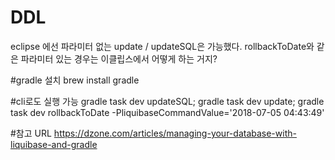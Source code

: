 # DDL
eclipse 에선 파라미터 없는 update / updateSQL은 가능했다.
rollbackToDate와 같은 파라미터 있는 경우는 이클립스에서 어떻게 하는 거지? 

#gradle 설치
brew install gradle 

#cli로도 실행 가능
gradle task dev updateSQL;
gradle task dev update;
gradle task dev rollbackToDate -PliquibaseCommandValue='2018-07-05 04:43:49'


#참고 URL
https://dzone.com/articles/managing-your-database-with-liquibase-and-gradle
